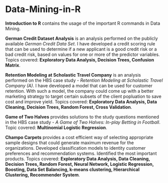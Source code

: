 # Data-Mining-in-R

**Introduction to R** contains the usage of the important R commands in Data Mining.


**German Credit Dataset Analysis** is an analysis performed on the publicly available *German Credit Data Set*. I have developed a credit scoring rule that can be used
to determine if a new applicant is a good credit risk or a bad credit risk, based on values for one or more of the predictor variables.
Topics covered: **Exploratory Data Analysis, Decision Trees, Confusion Matrix**.


**Retention Modeling at Scholastic Travel Company** is an analysis performed on the HBS case study - *Retention Modeling at Scholastic Travel Company (A)*.
I have developed a model that can be used for customer retention. With such a model, the company could come up with a better marketing strategy to target certain subsets of the client popluation to save cost and improve yield.
Topics covered: **Exploratory Data Analysis, Data Cleaning, Decision Trees, Random Forest, Cross Validation**.


**Game of Two Halves** provides solutions to the study questions mentioned in the HBS case study - *A Game of Two Halves: In-play Betting in Football*. 
Topic covered: **Multinomial Logistic Regression**.


**Champo Carpets** provides a cost efficient way of selecting appropriate sample designs that could generate maximum revenue for the organizations. Developed classification models to identity customer preferences and recommendation systems. Identified the most important products. 
Topics covered: **Exploratory Data Analysis, Data Cleaning, Decision Trees, Random Forest, Neural Network, Logistic Regression, Boosting, Data Set Balancing, k-means clustering, Hierarchical Clustering, Recommender System**.
